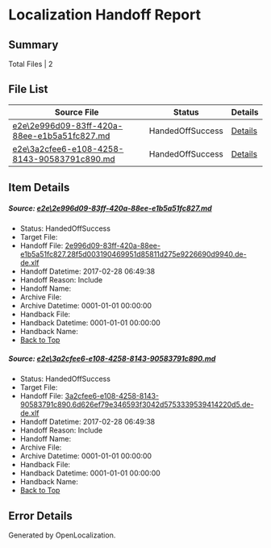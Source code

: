 # <a name='report-top'></a> Localization Handoff Report

## Summary
 Total Files | 2

## File List
 Source File | Status | Details 
 ----------- | ------ | ------- 
 [e2e\2e996d09-83ff-420a-88ee-e1b5a51fc827.md](https://github.com/OpenLocalizationTestOrg/ol-test4/blob/d44b1693294e14c8749e3393afe8571889638eb1/e2e/2e996d09-83ff-420a-88ee-e1b5a51fc827.md) | HandedOffSuccess | [Details](#d11fc5d9413d98179adb0ac9417dd79336eb84e81)
 [e2e\3a2cfee6-e108-4258-8143-90583791c890.md](https://github.com/OpenLocalizationTestOrg/ol-test4/blob/d44b1693294e14c8749e3393afe8571889638eb1/e2e/3a2cfee6-e108-4258-8143-90583791c890.md) | HandedOffSuccess | [Details](#60b89b0ac5655f5357e023a41ffdab63b38c28072)

## Item Details
##### <a name='d11fc5d9413d98179adb0ac9417dd79336eb84e81'></a> Source: [e2e\2e996d09-83ff-420a-88ee-e1b5a51fc827.md](https://github.com/OpenLocalizationTestOrg/ol-test4/blob/d44b1693294e14c8749e3393afe8571889638eb1/e2e/2e996d09-83ff-420a-88ee-e1b5a51fc827.md)
* Status: HandedOffSuccess
* Target File: 
* Handoff File: [2e996d09-83ff-420a-88ee-e1b5a51fc827.28f5d003190469951d85811d275e9226690d9940.de-de.xlf](https://github.com/OpenLocalizationTestOrg/ol-test4-handoff/blob/d3b4a4f49815ae580592ffa42ac2b262245cd2d8/ol-handoff/OpenLocalizationTestOrg/ol-test4-dede/xinjiang/high/2e996d09-83ff-420a-88ee-e1b5a51fc827.28f5d003190469951d85811d275e9226690d9940.de-de.xlf)
* Handoff Datetime: 2017-02-28 06:49:38
* Handoff Reason: Include
* Handoff Name: 
* Archive File: 
* Archive Datetime: 0001-01-01 00:00:00
* Handback File: 
* Handback Datetime: 0001-01-01 00:00:00
* Handback Name: 
* [Back to Top](#report-top)

##### <a name='60b89b0ac5655f5357e023a41ffdab63b38c28072'></a> Source: [e2e\3a2cfee6-e108-4258-8143-90583791c890.md](https://github.com/OpenLocalizationTestOrg/ol-test4/blob/d44b1693294e14c8749e3393afe8571889638eb1/e2e/3a2cfee6-e108-4258-8143-90583791c890.md)
* Status: HandedOffSuccess
* Target File: 
* Handoff File: [3a2cfee6-e108-4258-8143-90583791c890.6d626ef79e346593f3042d5753339539414220d5.de-de.xlf](https://github.com/OpenLocalizationTestOrg/ol-test4-handoff/blob/d3b4a4f49815ae580592ffa42ac2b262245cd2d8/ol-handoff/OpenLocalizationTestOrg/ol-test4-dede/xinjiang/high/3a2cfee6-e108-4258-8143-90583791c890.6d626ef79e346593f3042d5753339539414220d5.de-de.xlf)
* Handoff Datetime: 2017-02-28 06:49:38
* Handoff Reason: Include
* Handoff Name: 
* Archive File: 
* Archive Datetime: 0001-01-01 00:00:00
* Handback File: 
* Handback Datetime: 0001-01-01 00:00:00
* Handback Name: 
* [Back to Top](#report-top)


## Error Details

Generated by OpenLocalization.
